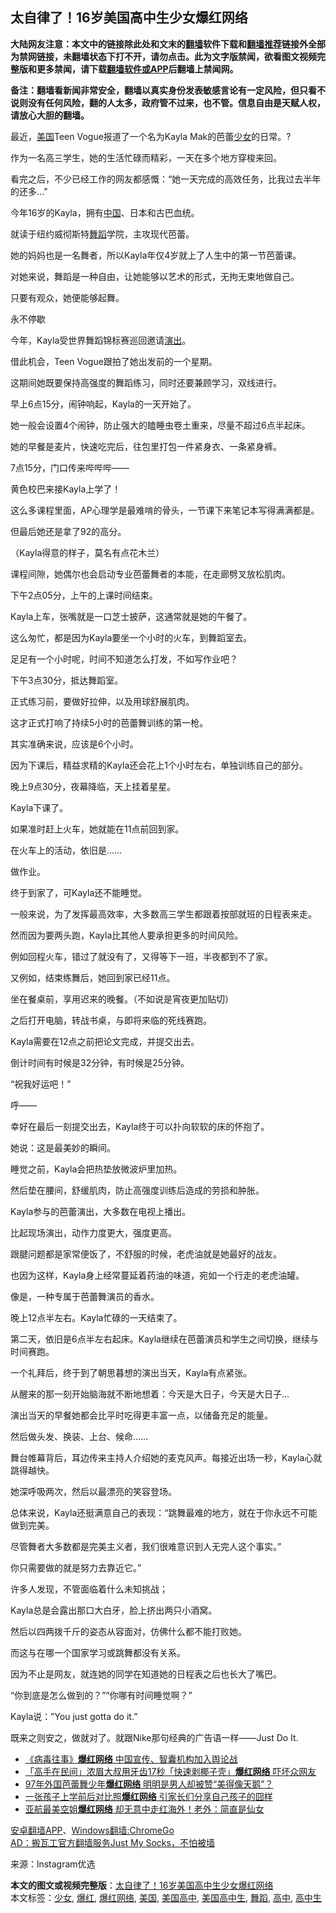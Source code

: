  <h2>太自律了！16岁美国高中生少女爆红网络</h2> <p class="notice"><b>大陆网友注意：本文中的链接除此处和文末的<a href="https://github.com/bannedbook/fanqiang" >翻墙</a>软件下载和<a href="https://github.com/killgcd/justmysocks/blob/master/README.md">翻墙推荐</a>链接外全部为禁网链接，未翻墙状态下打不开，请勿点击。此为文字版禁闻，欲看图文视频完整版和更多禁闻，请下载<a href="https://github.com/bannedbook/fanqiang">翻墙软件或APP</a>后翻墙上禁闻网。</p><p>备注：翻墙看新闻非常安全，翻墙以真实身份发表敏感言论有一定风险，但只看不说则没有任何风险，翻的人太多，政府管不过来，也不管。信息自由是天赋人权，请放心大胆的翻墙。</b></p>  <div class="entry"> <p>最近，<a href="https://www.bannedbook.org/bnews/tag/%e7%be%8e%e5%9b%bd/" class="st_tag internal_tag" rel="tag" title="标签 美国 下的日志">美国</a>Teen Vogue报道了一个名为Kayla Mak的芭蕾<a href="https://www.bannedbook.org/bnews/tag/%e5%b0%91%e5%a5%b3/" class="st_tag internal_tag" rel="tag" title="标签 少女 下的日志">少女</a>的日常。?</p> <p>作为一名高三学生，她的生活忙碌而精彩，一天在多个地方穿梭来回。</p> <p></p> <p>看完之后，不少已经工作的网友都感慨：“她一天完成的高效任务，比我过去半年的还多&#8230;”</p> <p></p> <p>今年16岁的Kayla，拥有<span class='wp_keywordlink_affiliate'><a href="https://www.bannedbook.org/" title="中国" target="_blank">中国</a></span>、日本和古巴血统。</p> <p>就读于纽约威彻斯特<a href="https://www.bannedbook.org/bnews/tag/%e8%88%9e%e8%b9%88/" class="st_tag internal_tag" rel="tag" title="标签 舞蹈 下的日志">舞蹈</a>学院，主攻现代芭蕾。</p> <p>她的妈妈也是一名舞者，所以Kayla年仅4岁就上了人生中的第一节芭蕾课。</p> <p></p> <p>对她来说，舞蹈是一种自由，让她能够以艺术的形式，无拘无束地做自己。</p> <p>只要有观众，她便能够起舞。</p> <p></p> <p>永不停歇</p> <p>今年，Kayla受世界舞蹈锦标赛巡回邀请<span class='wp_keywordlink_affiliate'><a href="https://zh-cn.shenyunperformingarts.org/" title="演出" target="_blank">演出</a></span>。</p> <p>借此机会，Teen Vogue跟拍了她出发前的一个星期。</p> <p>这期间她既要保持高强度的舞蹈练习，同时还要兼顾学习，双线进行。</p> <p></p> <p></p> <p>早上6点15分，闹钟响起，Kayla的一天开始了。</p> <p>她一般会设置4个闹钟，防止强大的瞌睡虫卷土重来，尽量不超过6点半起床。</p> <p></p> <p>她的早餐是麦片，快速吃完后，往包里打包一件紧身衣、一条紧身裤。</p> <p>7点15分，门口传来哔哔哔——</p> <p>黄色校巴来接Kayla上学了！</p>  <p></p> <p>这么多课程里面，AP心理学是最难啃的骨头，一节课下来笔记本写得满满都是。</p> <p>但最后她还是拿了92的高分。</p> <p>（Kayla得意的样子，莫名有点花木兰）</p> <p></p> <p>课程间隙，她偶尔也会启动专业芭蕾舞者的本能，在走廊劈叉放松肌肉。</p> <p></p> <p>下午2点05分，上午的上课时间结束。</p> <p>Kayla上车，张嘴就是一口芝士披萨，这通常就是她的午餐了。</p> <p>这么匆忙，都是因为Kayla要坐一个小时的火车，到舞蹈室去。</p> <p></p> <p>足足有一个小时呢，时间不知道怎么打发，不如写作业吧？</p> <p></p> <p>下午3点30分，抵达舞蹈室。</p> <p>正式练习前，要做好拉伸，以及用球舒展肌肉。</p> <p>这才正式打响了持续5小时的芭蕾舞训练的第一枪。</p> <p></p> <p>其实准确来说，应该是6个小时。</p> <p>因为下课后，精益求精的Kayla还会花上1个小时左右，单独训练自己的部分。</p> <p></p> <p>晚上9点30分，夜幕降临，天上挂着星星。</p> <p>Kayla下课了。</p> <p>如果准时赶上火车，她就能在11点前回到家。</p> <p></p>  <p>在火车上的活动，依旧是&#8230;&#8230;</p> <p>做作业。</p> <p></p> <p>终于到家了，可Kayla还不能睡觉。</p> <p>一般来说，为了发挥最高效率，大多数高三学生都跟着按部就班的日程表来走。</p> <p>然而因为要两头跑，Kayla比其他人要承担更多的时间风险。</p> <p></p> <p>例如回程火车，错过了就没有了，又得等下一班，半夜都到不了家。</p> <p></p> <p>又例如，结束练舞后，她回到家已经11点。</p> <p>坐在餐桌前，享用迟来的晚餐。（不如说是宵夜更加贴切）</p> <p></p> <p>之后打开电脑，转战书桌，与即将来临的死线赛跑。</p> <p>Kayla需要在12点之前把论文完成，并提交出去。</p> <p>倒计时间有时候是32分钟，有时候是25分钟。</p> <p>“祝我好运吧！”</p> <p>呼——</p> <p>幸好在最后一刻提交出去，Kayla终于可以扑向软软的床的怀抱了。</p> <p>她说：这是最美妙的瞬间。</p> <p>睡觉之前，Kayla会把热垫放微波炉里加热。</p> <p>然后垫在腰间，舒缓肌肉，防止高强度训练后造成的劳损和肿胀。</p> <p>Kayla参与的芭蕾演出，大多数在电视上播出。</p> <p>比起现场演出，动作力度更大，强度更高。</p> <p>跟腱问题都是家常便饭了，不舒服的时候，老虎油就是她最好的战友。</p>  <p>也因为这样，Kayla身上经常蔓延着药油的味道，宛如一个行走的老虎油罐。</p> <p>像是，一种专属于芭蕾舞演员的香水。</p> <p>晚上12点半左右。Kayla忙碌的一天结束了。</p> <p>第二天，依旧是6点半左右起床。Kayla继续在芭蕾演员和学生之间切换，继续与时间赛跑。</p> <p>一个礼拜后，终于到了朝思暮想的演出当天，Kayla有点紧张。</p> <p>从醒来的那一刻开始脑海就不断地想着：今天是大日子，今天是大日子&#8230;</p> <p>演出当天的早餐她都会比平时吃得更丰富一点，以储备充足的能量。</p> <p>然后做头发、换装、上台、候命&#8230;&#8230;</p> <p>舞台帷幕背后，耳边传来主持人介绍她的麦克风声。每接近出场一秒，Kayla心就跳得越快。</p> <p>她深呼吸两次，然后以最漂亮的笑容登场。</p> <p>总体来说，Kayla还挺满意自己的表现：“跳舞最难的地方，就在于你永远不可能做到完美。</p> <p>尽管舞者大多数都是完美主义者，我们很难意识到人无完人这个事实。”</p> <p>你只需要做的就是努力去靠近它。”</p> <p></p> <p>许多人发现，不管面临着什么未知挑战；</p> <p>Kayla总是会露出那口大白牙，脸上挤出两只小酒窝。</p> <p>然后以四两拨千斤的姿态从容面对，仿佛什么都不能打败她。</p> <p></p> <p>而这与在哪一个国家学习或跳舞都没有关系。</p> <p>因为不止是网友，就连她的同学在知道她的日程表之后也长大了嘴巴。</p> <p>“你到底是怎么做到的？”“你哪有时间睡觉啊？”</p> <p>Kayla说：&#8221;You just gotta do it.”</p> <p>既来之则安之，做就对了。就跟Nike那句经典的广告语一样——Just Do It.</p> <ul class='op-related-articles' title='相关阅读'> <li><a href='https://www.bannedbook.org/bnews/headline/20200506/1323601.html' target='_blank'>《病毒往事》<b>爆红网络</b> 中国宣传、智囊机构加入舆论战</a></li> <li><a href='https://www.bannedbook.org/bnews/funmedia/20200306/1289124.html' target='_blank'>「高手在民间」浓眉大叔用牙齿17秒「快速剥椰子壳」<b>爆红网络</b> 吓坏众网友</a></li> <li><a href='https://www.bannedbook.org/bnews/yule/20191010/1204535.html' target='_blank'>97年外国芭蕾舞少年<b>爆红网络</b>  明明是男人却被赞“美得像天鹅”？</a></li> <li><a href='https://www.bannedbook.org/bnews/funmedia/20190915/1191417.html' target='_blank'>一张孩子上学前后对比照<b>爆红网络</b> 引家长们分享自己孩子的囧样</a></li> <li><a href='https://www.bannedbook.org/bnews/yule/20190220/1083638.html' target='_blank'>亚航最美空姐<b>爆红网络</b> 却无意中走红海外！老外：简直是仙女</a></li> </ul> <p class="texttj"> <a href="https://github.com/bannedbook/fanqiang/wiki/%E7%A6%81%E9%97%BB%E7%BD%91%E5%AE%89%E5%8D%93%E7%BF%BB%E5%A2%99%E6%96%B0%E9%97%BBAPP" target="_blank">安卓翻墙APP</a>、<a href="https://github.com/bannedbook/fanqiang/wiki/Chrome%E4%B8%80%E9%94%AE%E7%BF%BB%E5%A2%99%E5%8C%85" target="_blank">Windows翻墙:ChromeGo</a><br/> <a href="https://github.com/killgcd/justmysocks/blob/master/README.md" target="_blank">AD：搬瓦工官方翻墙服务Just My Socks，不怕被墙</a> </p><p> 来源：lnstagram优选 </p> <a name='sharetosocial'></a>       <div><b>本文的图文或视频完整版</b>：<a href='https://www.bannedbook.org/bnews/cnnews/20201007/1409697.html'>太自律了！16岁美国高中生少女爆红网络</a></div>  </div><!--END ENTRY--> <div class="postfooter"> <div>本文标签：<a href="https://www.bannedbook.org/bnews/tag/%e5%b0%91%e5%a5%b3/" rel="tag">少女</a>, <a href="https://www.bannedbook.org/bnews/tag/%e7%88%86%e7%ba%a2/" rel="tag">爆红</a>, <a href="https://www.bannedbook.org/bnews/tag/%E7%88%86%E7%BA%A2%E7%BD%91%E7%BB%9C/" rel="tag">爆红网络</a>, <a href="https://www.bannedbook.org/bnews/tag/%e7%be%8e%e5%9b%bd/" rel="tag">美国</a>, <a href="https://www.bannedbook.org/bnews/tag/%E7%BE%8E%E5%9B%BD%E9%AB%98%E4%B8%AD/" rel="tag">美国高中</a>, <a href="https://www.bannedbook.org/bnews/tag/%E7%BE%8E%E5%9B%BD%E9%AB%98%E4%B8%AD%E7%94%9F/" rel="tag">美国高中生</a>, <a href="https://www.bannedbook.org/bnews/tag/%e8%88%9e%e8%b9%88/" rel="tag">舞蹈</a>, <a href="https://www.bannedbook.org/bnews/tag/%E9%AB%98%E4%B8%AD/" rel="tag">高中</a>, <a href="https://www.bannedbook.org/bnews/tag/%E9%AB%98%E4%B8%AD%E7%94%9F/" rel="tag">高中生</a></div>  </div><!--END POSTFOOTER--> 